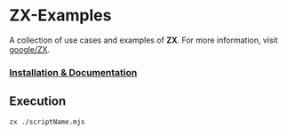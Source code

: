 # **ZX-Examples**

A collection of use cases and examples of **ZX**. For more information, visit [google/ZX](https://github.com/google/zx).

### [Installation & Documentation](https://github.com/google/zx#install)

## Execution

```
zx ./scriptName.mjs
```
